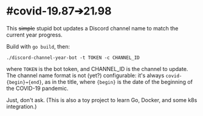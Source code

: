 # #covid-19⸴87➔21⸴98

This ~~simple~~ stupid bot updates a Discord channel name to match the current year progress.

Build with `go build`, then:

```
./discord-channel-year-bot -t TOKEN -c CHANNEL_ID
```

where `TOKEN` is the bot token, and CHANNEL_ID is the channel to update. The channel name format
is not (yet?) configurable: it's always `covid-{begin}➔{end}`, as in the title, where `{begin}` is
the date of the beginning of the COVID-19 pandemic.

Just, don't ask. (This is also a toy project to learn Go, Docker, and some k8s integration.)
